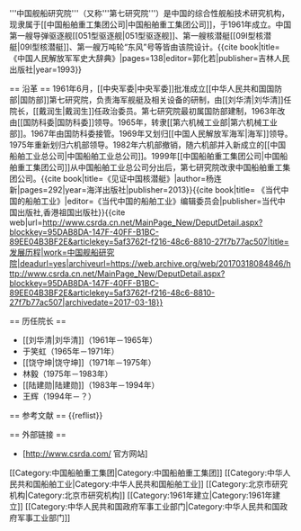 '''中国舰船研究院'''（又称'''第七研究院'''）是中国的综合性舰船技术研究机构，现隶属于[[中国船舶重工集团公司|中国船舶重工集团公司]]，于1961年成立。中国第一艘导弹驱逐舰[[051型驱逐舰|051型驱逐舰]]、第一艘核潜艇[[09I型核潜艇|09I型核潜艇]]、第一艘万吨轮“东风”号等皆由该院设计。<ref>{{cite book|title=《中国人民解放军军史大辞典》|pages=138|editor=郭化若|publisher=吉林人民出版社|year=1993}}</ref>

== 沿革 ==
1961年6月，[[中央军委|中央军委]]批准成立[[中华人民共和国国防部|国防部]]第七研究院，负责海军舰艇及相关设备的研制，由[[刘华清|刘华清]]任院长，[[戴润生|戴润生]]任政治委员。第七研究院最初属国防部建制，1963年改由[[国防科委|国防科委]]领导。1965年，转隶[[第六机械工业部|第六机械工业部]]。1967年由国防科委接管。1969年又划归[[中国人民解放军海军|海军]]领导。1975年重新划归六机部领导。1982年六机部撤销，随六机部并入新成立的[[中国船舶工业总公司|中国船舶工业总公司]]。1999年[[中国船舶重工集团公司|中国船舶重工集团公司]]从中国船舶工业总公司分出后，第七研究院改隶中国船舶重工集团公司。<ref>{{cite book|title=《见证中国核潜艇》|author=杨连新|pages=292|year=海洋出版社|publisher=2013}}</ref><ref>{{cite book|title= 《当代中国的船舶工业》|editor=《当代中国的船舶工业》编辑委员会|publisher=当代中国出版社,香港祖国出版社}}</ref><ref>{{cite web|url=http://www.csrda.cn.net/MainPage_New/DeputDetail.aspx?blockkey=95DAB8DA-147F-40FF-B1BC-89EE04B3BF2E&articlekey=5af3762f-f216-48c6-8810-27f7b77ac507|title=发展历程|work=中国舰船研究院|deadurl=yes|archiveurl=https://web.archive.org/web/20170318084846/http://www.csrda.cn.net/MainPage_New/DeputDetail.aspx?blockkey=95DAB8DA-147F-40FF-B1BC-89EE04B3BF2E&articlekey=5af3762f-f216-48c6-8810-27f7b77ac507|archivedate=2017-03-18}}</ref>

== 历任院长 ==
* [[刘华清|刘华清]]（1961年－1965年）
* 于笑虹（1965年－1971年）
* [[饶守坤|饶守坤]]（1971年－1975年）
* 林毅（1975年－1983年）
* [[陆建勋|陆建勋]]（1983年－1994年）
* 王辉（1994年－？）

== 参考文献 ==
{{reflist}}

== 外部链接 ==
* [http://www.csrda.com/ 官方网站]

[[Category:中国船舶重工集团|Category:中国船舶重工集团]]
[[Category:中华人民共和国船舶工业|Category:中华人民共和国船舶工业]]
[[Category:北京市研究机构|Category:北京市研究机构]]
[[Category:1961年建立|Category:1961年建立]]
[[Category:中华人民共和国政府军事工业部门|Category:中华人民共和国政府军事工业部门]]